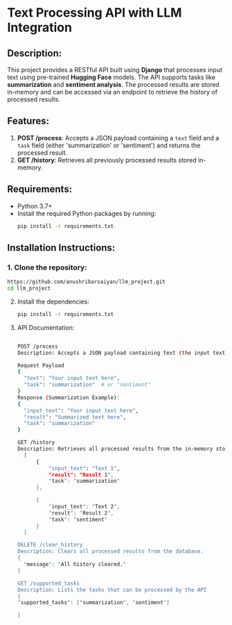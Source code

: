 # Text Processing API with LLM Integration

## Description:
This project provides a RESTful API built using **Django** that processes input text using pre-trained **Hugging Face** models. The API supports tasks like **summarization** and **sentiment analysis**. The processed results are stored in-memory and can be accessed via an endpoint to retrieve the history of processed results.

## Features:
1. **POST /process**: Accepts a JSON payload containing a `text` field and a `task` field (either 'summarization' or 'sentiment') and returns the processed result.
2. **GET /history**: Retrieves all previously processed results stored in-memory.

## Requirements:
- Python 3.7+
- Install the required Python packages by running:
    ```bash
    pip install -r requirements.txt
    ```

## Installation Instructions:

### 1. Clone the repository:
   ```bash
  https://github.com/anushribarsaiyan/llm_project.git
   cd llm_project
```

2. Install the dependencies:
     ```bash
     pip install -r requirements.txt
    ```
3. API Documentation:
      ```bash
     
    POST /process
    Description: Accepts a JSON payload containing text (the input text) and task (the type of processing task). The API processes the text according to the specified task and     returns the processed result.

    Request Payload
    {
        "text": "Your input text here",
        "task": "summarization"  # or "sentiment"
    }
    Response (Summarization Example):
    {
        "input_text": "Your input text here",
        "result": "Summarized text here",
        "task": "summarization"
    }
   
    GET /history
    Description: Retrieves all processed results from the in-memory storage.
        [
            {
                "input_text": "Text 1",
                "result": "Result 1",
                "task": "summarization"
            },

            {
                "input_text": "Text 2",
                "result": "Result 2",
                "task": "sentiment"
            }
        ]
      
    DELETE /clear_history
    Description: Clears all processed results from the database.
    {
        "message": "All history cleared."
    }
   
    GET /supported_tasks
    Description: Lists the tasks that can be processed by the API
    {
    "supported_tasks": ["summarization", "sentiment"]

    }
    ```

